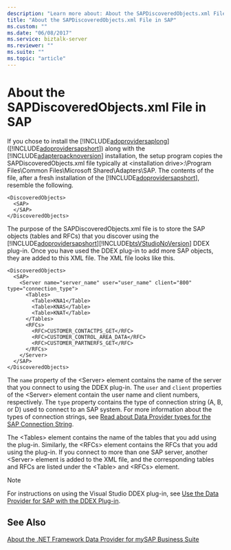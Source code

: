 ```yaml
---
description: "Learn more about: About the SAPDiscoveredObjects.xml File in SAP"
title: "About the SAPDiscoveredObjects.xml File in SAP"
ms.custom: ""
ms.date: "06/08/2017"
ms.service: biztalk-server
ms.reviewer: ""
ms.suite: ""
ms.topic: "article"
---
```

# About the SAPDiscoveredObjects.xml File in SAP
If you chose to install the [!INCLUDE[adoprovidersaplong](../../includes/adoprovidersaplong-md.md)] ([!INCLUDE[adoprovidersapshort](../../includes/adoprovidersapshort-md.md)]) along with the [!INCLUDE[adapterpacknoversion](../../includes/adapterpacknoversion-md.md)] installation, the setup program copies the SAPDiscoveredObjects.xml file typically at \<installation drive\>:\Program Files\Common Files\Microsoft Shared\Adapters\SAP. The contents of the file, after a fresh installation of the [!INCLUDE[adoprovidersapshort](../../includes/adoprovidersapshort-md.md)], resemble the following.  
  
```  
<DiscoveredObjects>  
  <SAP>  
  </SAP>  
</DiscoveredObjects>  
```  
  
 The purpose of the SAPDiscoveredObjects.xml file is to store the SAP objects (tables and RFCs) that you discover using the [!INCLUDE[adoprovidersapshort](../../includes/adoprovidersapshort-md.md)][!INCLUDE[btsVStudioNoVersion](../../includes/btsvstudionoversion-md.md)] DDEX plug-in. Once you have used the DDEX plug-in to add more SAP objects, they are added to this XML file. The XML file looks like this.  
  
```  
<DiscoveredObjects>  
  <SAP>  
    <Server name="server_name" user="user_name" client="800" type="connection_type">  
      <Tables>  
        <Table>KNA1</Table>  
        <Table>KNAS</Table>  
        <Table>KNAT</Table>  
      </Tables>  
      <RFCs>  
        <RFC>CUSTOMER_CONTACTPS_GET</RFC>  
        <RFC>CUSTOMER_CONTROL_AREA_DATA</RFC>  
        <RFC>CUSTOMER_PARTNERFS_GET</RFC>  
      </RFCs>  
    </Server>  
  </SAP>  
</DiscoveredObjects>  
```  
  
 The `name` property of the <Server\> element contains the name of the server that you connect to using the DDEX plug-in. The `user` and `client` properties of the <Server\> element contain the user name and client numbers, respectively. The `type` property contains the type of connection string (A, B, or D) used to connect to an SAP system. For more information about the types of connection strings, see [Read about Data Provider types for the SAP Connection String](../../adapters-and-accelerators/adapter-sap/read-about-data-provider-types-for-the-sap-connection-string.md).  
  
 The \<Tables\> element contains the name of the tables that you add using the plug-in. Similarly, the \<RFCs\> element contains the RFCs that you add using the plug-in. If you connect to more than one SAP server, another \<Server\> element is added to the XML file, and the corresponding tables and RFCs are listed under the \<Table\> and \<RFCs\> element.  
  
> [!NOTE]
>  For instructions on using the Visual Studio DDEX plug-in, see [Use the Data Provider for SAP with the DDEX Plug-in](../../adapters-and-accelerators/adapter-sap/use-the-data-provider-for-sap-with-the-ddex-plug-in.md).  
  
## See Also  
 [About the .NET Framework Data Provider for mySAP Business Suite](../../adapters-and-accelerators/adapter-sap/about-the-net-framework-data-provider-for-mysap-business-suite.md)
